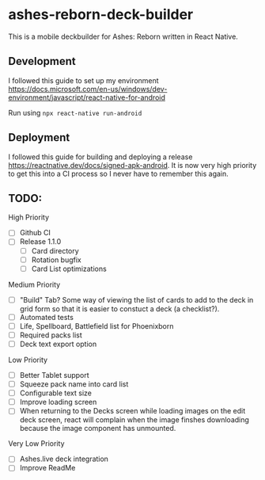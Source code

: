 # ashes-reborn-deck-builder
This is a mobile deckbuilder for Ashes: Reborn written in React Native.

## Development

I followed this guide to set up my environment https://docs.microsoft.com/en-us/windows/dev-environment/javascript/react-native-for-android

Run using `npx react-native run-android`

## Deployment

I followed this guide for building and deploying a release https://reactnative.dev/docs/signed-apk-android. It is now very high priority to get this into a CI process so I never have to remember this again.

## TODO:
High Priority
- [ ] Github CI
- [ ] Release 1.1.0
  - [ ] Card directory
  - [ ] Rotation bugfix
  - [ ] Card List optimizations

Medium Priority
- [ ] "Build" Tab? Some way of viewing the list of cards to add to the deck in grid form so that it is easier to constuct a deck (a checklist?).
- [ ] Automated tests
- [ ] Life, Spellboard, Battlefield list for Phoenixborn
- [ ] Required packs list
- [ ] Deck text export option

Low Priority
- [ ] Better Tablet support
- [ ] Squeeze pack name into card list
- [ ] Configurable text size
- [ ] Improve loading screen
- [ ] When returning to the Decks screen while loading images on the edit deck screen, react will complain when the image finshes downloading because the image component has unmounted.

Very Low Priority
- [ ] Ashes.live deck integration
- [ ] Improve ReadMe
